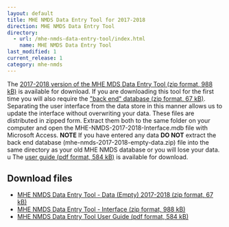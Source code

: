 ```yaml
---
layout: default
title: MHE NMDS Data Entry Tool for 2017-2018
direction: MHE NMDS Data Entry Tool
directory:
  - url: /mhe-nmds-data-entry-tool/index.html
    name: MHE NMDS Data Entry Tool
last_modified: 1
current_release: 1
category: mhe-nmds
---
```


The [2017-2018 version of the MHE MDS Data Entry Tool (zip format, 988 kB)][interface-href] is available for download.
If you are downloading this tool for the first time you will also require the ["back end" database (zip format, 67 kB)][emptydata-href]. Separating the user interface from the data store in this manner allows us to update the interface without overwriting your data.
These files are distributed in zipped form. Extract them both to the same folder on your computer and open the MHE-NMDS-2017-2018-Interface.mdb file with Microsoft Access.
**NOTE** If you have entered any data **DO NOT** extract the back end database (mhe-nmds-2017-2018-empty-data.zip) file into the same directory as your old MHE NMDS database or you will lose your data.
u
The [user guide (pdf format, 584 kB)][userguide-href] is available for download.
## Download files
* [MHE NMDS Data Entry Tool - Data (Empty) 2017-2018 (zip format, 67 kB)][emptydata-href]
* [MHE NMDS Data Entry Tool - Interface (zip format, 988 kB)][interface-href]
* [MHE NMDS Data Entry Tool User Guide (pdf format, 584 kB)][userguide-href]

[interface-href]: /site/assets/files/1035/MHE-NMDS-2017-2018-interface.zip
[emptydata-href]: /site/assets/files/1035/MHE-NMDS-2017-2018-empty-data.zip
[userguide-href]: /site/assets/files/1035/MHE-NMDS-2017-2018-DE-Tool-User-Guide.pdf
